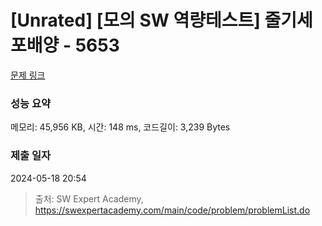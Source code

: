# [Unrated] [모의 SW 역량테스트] 줄기세포배양 - 5653 

[문제 링크](https://swexpertacademy.com/main/code/problem/problemDetail.do?contestProbId=AWXRJ8EKe48DFAUo) 

### 성능 요약

메모리: 45,956 KB, 시간: 148 ms, 코드길이: 3,239 Bytes

### 제출 일자

2024-05-18 20:54



> 출처: SW Expert Academy, https://swexpertacademy.com/main/code/problem/problemList.do
